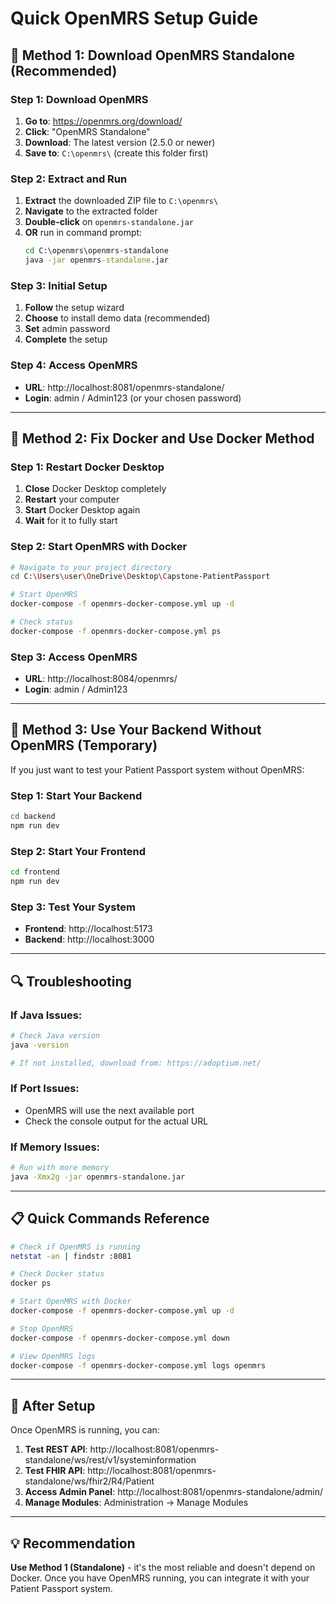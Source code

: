 # Quick OpenMRS Setup Guide

## 🚀 **Method 1: Download OpenMRS Standalone (Recommended)**

### Step 1: Download OpenMRS
1. **Go to**: https://openmrs.org/download/
2. **Click**: "OpenMRS Standalone" 
3. **Download**: The latest version (2.5.0 or newer)
4. **Save to**: `C:\openmrs\` (create this folder first)

### Step 2: Extract and Run
1. **Extract** the downloaded ZIP file to `C:\openmrs\`
2. **Navigate** to the extracted folder
3. **Double-click** on `openmrs-standalone.jar`
4. **OR** run in command prompt:
   ```cmd
   cd C:\openmrs\openmrs-standalone
   java -jar openmrs-standalone.jar
   ```

### Step 3: Initial Setup
1. **Follow** the setup wizard
2. **Choose** to install demo data (recommended)
3. **Set** admin password
4. **Complete** the setup

### Step 4: Access OpenMRS
- **URL**: http://localhost:8081/openmrs-standalone/
- **Login**: admin / Admin123 (or your chosen password)

---

## 🔧 **Method 2: Fix Docker and Use Docker Method**

### Step 1: Restart Docker Desktop
1. **Close** Docker Desktop completely
2. **Restart** your computer
3. **Start** Docker Desktop again
4. **Wait** for it to fully start

### Step 2: Start OpenMRS with Docker
```bash
# Navigate to your project directory
cd C:\Users\user\OneDrive\Desktop\Capstone-PatientPassport

# Start OpenMRS
docker-compose -f openmrs-docker-compose.yml up -d

# Check status
docker-compose -f openmrs-docker-compose.yml ps
```

### Step 3: Access OpenMRS
- **URL**: http://localhost:8084/openmrs/
- **Login**: admin / Admin123

---

## 🎯 **Method 3: Use Your Backend Without OpenMRS (Temporary)**

If you just want to test your Patient Passport system without OpenMRS:

### Step 1: Start Your Backend
```bash
cd backend
npm run dev
```

### Step 2: Start Your Frontend
```bash
cd frontend
npm run dev
```

### Step 3: Test Your System
- **Frontend**: http://localhost:5173
- **Backend**: http://localhost:3000

---

## 🔍 **Troubleshooting**

### If Java Issues:
```bash
# Check Java version
java -version

# If not installed, download from: https://adoptium.net/
```

### If Port Issues:
- OpenMRS will use the next available port
- Check the console output for the actual URL

### If Memory Issues:
```bash
# Run with more memory
java -Xmx2g -jar openmrs-standalone.jar
```

---

## 📋 **Quick Commands Reference**

```bash
# Check if OpenMRS is running
netstat -an | findstr :8081

# Check Docker status
docker ps

# Start OpenMRS with Docker
docker-compose -f openmrs-docker-compose.yml up -d

# Stop OpenMRS
docker-compose -f openmrs-docker-compose.yml down

# View OpenMRS logs
docker-compose -f openmrs-docker-compose.yml logs openmrs
```

---

## 🎉 **After Setup**

Once OpenMRS is running, you can:

1. **Test REST API**: http://localhost:8081/openmrs-standalone/ws/rest/v1/systeminformation
2. **Test FHIR API**: http://localhost:8081/openmrs-standalone/ws/fhir2/R4/Patient
3. **Access Admin Panel**: http://localhost:8081/openmrs-standalone/admin/
4. **Manage Modules**: Administration → Manage Modules

---

## 💡 **Recommendation**

**Use Method 1 (Standalone)** - it's the most reliable and doesn't depend on Docker. Once you have OpenMRS running, you can integrate it with your Patient Passport system.















